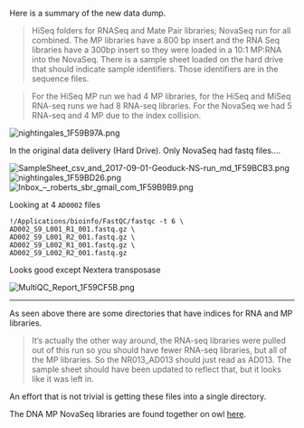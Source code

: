 Here is a summary of the new data dump. 

>HiSeq folders for RNASeq and Mate Pair libraries;
NovaSeq run for all combined.  The MP libraries have a 800 bp insert and the RNA Seq libraries have a 300bp insert so they were loaded in a 10:1 MP:RNA into the NovaSeq.
There is a sample sheet loaded on the hard drive that should indicate sample identifiers.  Those identifiers are in the sequence files.

>For the HiSeq MP run we had 4 MP libraries, for the HiSeq and MiSeq RNA-seq runs we had 8 RNA-seq libraries. For the NovaSeq we had 5 RNA-seq and 4 MP due to the index collision.

<img src="http://eagle.fish.washington.edu/cnidarian/skitch/nightingales_1F59B97A.png" alt="nightingales_1F59B97A.png"/>

In the original data delivery (Hard Drive).
Only NovaSeq had fastq files....

<img src="http://eagle.fish.washington.edu/cnidarian/skitch/SampleSheet_csv_and_2017-09-01-Geoduck-NS-run_md_1F59BCB3.png" alt="SampleSheet_csv_and_2017-09-01-Geoduck-NS-run_md_1F59BCB3.png"/>

<img src="http://eagle.fish.washington.edu/cnidarian/skitch/nightingales_1F59BD26.png" alt="nightingales_1F59BD26.png"/>


<img src="http://eagle.fish.washington.edu/cnidarian/skitch/Inbox_–_roberts_sbr_gmail_com_1F59B9B9.png" alt="Inbox_–_roberts_sbr_gmail_com_1F59B9B9.png"/>


Looking at 4 `AD0002` files    

```
!/Applications/bioinfo/FastQC/fastqc -t 6 \
AD002_S9_L001_R1_001.fastq.gz \
AD002_S9_L001_R2_001.fastq.gz \
AD002_S9_L002_R1_001.fastq.gz \
AD002_S9_L002_R2_001.fastq.gz
```

Looks good except Nextera transposase

<img src="http://eagle.fish.washington.edu/cnidarian/skitch/MultiQC_Report_1F59CF5B.png" alt="MultiQC_Report_1F59CF5B.png"/>


---

As seen above there are some directories that have indices for RNA and MP libraries.


>It’s actually the other way around, the RNA-seq libraries were pulled out of this run so you should have fewer RNA-seq libraries, but all of the MP libraries. So the NR013_AD013 should just read as AD013. The sample sheet should have been updated to reflect that, but it looks like it was left in.

An effort that is not trivial is getting these files into a single directory.

The DNA MP NovaSeq libraries are found together on owl [here](http://owl.fish.washington.edu/halfshell/working-directory/17-09-01/).

